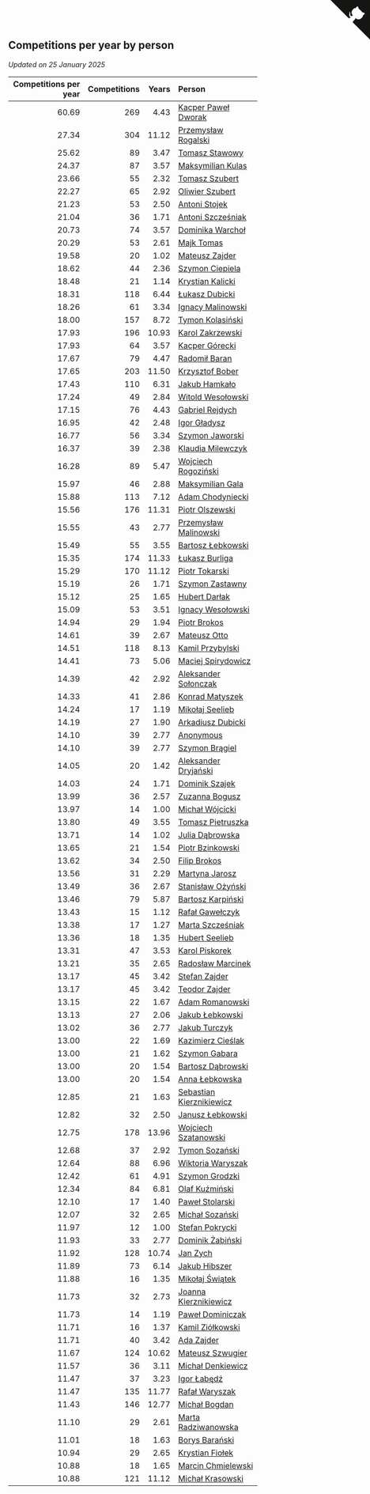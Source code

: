 ## Competitions per year by person

*Updated on 25 January 2025*

| Competitions per year | Competitions | Years | Person |
| ---: | ---: | ---: | :--- |
| 60.69 | 269 | 4.43 | [Kacper Paweł Dworak](https://www.worldcubeassociation.org/persons/2020DWOR01) |
| 27.34 | 304 | 11.12 | [Przemysław Rogalski](https://www.worldcubeassociation.org/persons/2013ROGA02) |
| 25.62 | 89 | 3.47 | [Tomasz Stawowy](https://www.worldcubeassociation.org/persons/2021STAW01) |
| 24.37 | 87 | 3.57 | [Maksymilian Kulas](https://www.worldcubeassociation.org/persons/2021KULA02) |
| 23.66 | 55 | 2.32 | [Tomasz Szubert](https://www.worldcubeassociation.org/persons/2022SZUB02) |
| 22.27 | 65 | 2.92 | [Oliwier Szubert](https://www.worldcubeassociation.org/persons/2022SZUB01) |
| 21.23 | 53 | 2.50 | [Antoni Stojek](https://www.worldcubeassociation.org/persons/2022STOJ03) |
| 21.04 | 36 | 1.71 | [Antoni Szcześniak](https://www.worldcubeassociation.org/persons/2023SZCZ04) |
| 20.73 | 74 | 3.57 | [Dominika Warchoł](https://www.worldcubeassociation.org/persons/2021WARC01) |
| 20.29 | 53 | 2.61 | [Majk Tomas](https://www.worldcubeassociation.org/persons/2022TOMA05) |
| 19.58 | 20 | 1.02 | [Mateusz Zajder](https://www.worldcubeassociation.org/persons/2024ZAJD01) |
| 18.62 | 44 | 2.36 | [Szymon Ciepiela](https://www.worldcubeassociation.org/persons/2022CIEP01) |
| 18.48 | 21 | 1.14 | [Krystian Kalicki](https://www.worldcubeassociation.org/persons/2023KALI10) |
| 18.31 | 118 | 6.44 | [Łukasz Dubicki](https://www.worldcubeassociation.org/persons/2018DUBI01) |
| 18.26 | 61 | 3.34 | [Ignacy Malinowski](https://www.worldcubeassociation.org/persons/2021MALI02) |
| 18.00 | 157 | 8.72 | [Tymon Kolasiński](https://www.worldcubeassociation.org/persons/2016KOLA02) |
| 17.93 | 196 | 10.93 | [Karol Zakrzewski](https://www.worldcubeassociation.org/persons/2014ZAKR01) |
| 17.93 | 64 | 3.57 | [Kacper Górecki](https://www.worldcubeassociation.org/persons/2021GORE01) |
| 17.67 | 79 | 4.47 | [Radomił Baran](https://www.worldcubeassociation.org/persons/2020BARA02) |
| 17.65 | 203 | 11.50 | [Krzysztof Bober](https://www.worldcubeassociation.org/persons/2013BOBE01) |
| 17.43 | 110 | 6.31 | [Jakub Hamkało](https://www.worldcubeassociation.org/persons/2018HAMK01) |
| 17.24 | 49 | 2.84 | [Witold Wesołowski](https://www.worldcubeassociation.org/persons/2022WESO01) |
| 17.15 | 76 | 4.43 | [Gabriel Rejdych](https://www.worldcubeassociation.org/persons/2020REJD01) |
| 16.95 | 42 | 2.48 | [Igor Gładysz](https://www.worldcubeassociation.org/persons/2022GLAD01) |
| 16.77 | 56 | 3.34 | [Szymon Jaworski](https://www.worldcubeassociation.org/persons/2021JAWO01) |
| 16.37 | 39 | 2.38 | [Klaudia Milewczyk](https://www.worldcubeassociation.org/persons/2022MILE05) |
| 16.28 | 89 | 5.47 | [Wojciech Rogoziński](https://www.worldcubeassociation.org/persons/2019ROGO04) |
| 15.97 | 46 | 2.88 | [Maksymilian Gala](https://www.worldcubeassociation.org/persons/2022GALA01) |
| 15.88 | 113 | 7.12 | [Adam Chodyniecki](https://www.worldcubeassociation.org/persons/2017CHOD02) |
| 15.56 | 176 | 11.31 | [Piotr Olszewski](https://www.worldcubeassociation.org/persons/2013OLSZ02) |
| 15.55 | 43 | 2.77 | [Przemysław Malinowski](https://www.worldcubeassociation.org/persons/2022MALI01) |
| 15.49 | 55 | 3.55 | [Bartosz Łebkowski](https://www.worldcubeassociation.org/persons/2021LEBK01) |
| 15.35 | 174 | 11.33 | [Łukasz Burliga](https://www.worldcubeassociation.org/persons/2013BURL01) |
| 15.29 | 170 | 11.12 | [Piotr Tokarski](https://www.worldcubeassociation.org/persons/2013TOKA01) |
| 15.19 | 26 | 1.71 | [Szymon Zastawny](https://www.worldcubeassociation.org/persons/2023ZAST01) |
| 15.12 | 25 | 1.65 | [Hubert Darłak](https://www.worldcubeassociation.org/persons/2023DARL03) |
| 15.09 | 53 | 3.51 | [Ignacy Wesołowski](https://www.worldcubeassociation.org/persons/2021WESO01) |
| 14.94 | 29 | 1.94 | [Piotr Brokos](https://www.worldcubeassociation.org/persons/2023BROK01) |
| 14.61 | 39 | 2.67 | [Mateusz Otto](https://www.worldcubeassociation.org/persons/2022OTTO01) |
| 14.51 | 118 | 8.13 | [Kamil Przybylski](https://www.worldcubeassociation.org/persons/2016PRZY01) |
| 14.41 | 73 | 5.06 | [Maciej Spirydowicz](https://www.worldcubeassociation.org/persons/2020SPIR01) |
| 14.39 | 42 | 2.92 | [Aleksander Sołonczak](https://www.worldcubeassociation.org/persons/2022SOLO01) |
| 14.33 | 41 | 2.86 | [Konrad Matyszek](https://www.worldcubeassociation.org/persons/2022MATY02) |
| 14.24 | 17 | 1.19 | [Mikołaj Seelieb](https://www.worldcubeassociation.org/persons/2023SEEL04) |
| 14.19 | 27 | 1.90 | [Arkadiusz Dubicki](https://www.worldcubeassociation.org/persons/2023DUBI01) |
| 14.10 | 39 | 2.77 | [Anonymous](https://www.worldcubeassociation.org/persons/2022ANON03) |
| 14.10 | 39 | 2.77 | [Szymon Brągiel](https://www.worldcubeassociation.org/persons/2022BRAG03) |
| 14.05 | 20 | 1.42 | [Aleksander Dryjański](https://www.worldcubeassociation.org/persons/2023DRYJ01) |
| 14.03 | 24 | 1.71 | [Dominik Szajek](https://www.worldcubeassociation.org/persons/2023SZAJ01) |
| 13.99 | 36 | 2.57 | [Zuzanna Bogusz](https://www.worldcubeassociation.org/persons/2022BOGU01) |
| 13.97 | 14 | 1.00 | [Michał Wójcicki](https://www.worldcubeassociation.org/persons/2024WOJC01) |
| 13.80 | 49 | 3.55 | [Tomasz Pietruszka](https://www.worldcubeassociation.org/persons/2021PIET01) |
| 13.71 | 14 | 1.02 | [Julia Dąbrowska](https://www.worldcubeassociation.org/persons/2024DABR01) |
| 13.65 | 21 | 1.54 | [Piotr Bzinkowski](https://www.worldcubeassociation.org/persons/2023BZIN01) |
| 13.62 | 34 | 2.50 | [Filip Brokos](https://www.worldcubeassociation.org/persons/2022BROK03) |
| 13.56 | 31 | 2.29 | [Martyna Jarosz](https://www.worldcubeassociation.org/persons/2022JARO01) |
| 13.49 | 36 | 2.67 | [Stanisław Ożyński](https://www.worldcubeassociation.org/persons/2022OZYN01) |
| 13.46 | 79 | 5.87 | [Bartosz Karpiński](https://www.worldcubeassociation.org/persons/2019KARP03) |
| 13.43 | 15 | 1.12 | [Rafał Gawełczyk](https://www.worldcubeassociation.org/persons/2023GAWE01) |
| 13.38 | 17 | 1.27 | [Marta Szcześniak](https://www.worldcubeassociation.org/persons/2023SZCZ07) |
| 13.36 | 18 | 1.35 | [Hubert Seelieb](https://www.worldcubeassociation.org/persons/2023SEEL02) |
| 13.31 | 47 | 3.53 | [Karol Piskorek](https://www.worldcubeassociation.org/persons/2021PISK01) |
| 13.21 | 35 | 2.65 | [Radosław Marcinek](https://www.worldcubeassociation.org/persons/2022MARC05) |
| 13.17 | 45 | 3.42 | [Stefan Zajder](https://www.worldcubeassociation.org/persons/2021ZAJD02) |
| 13.17 | 45 | 3.42 | [Teodor Zajder](https://www.worldcubeassociation.org/persons/2021ZAJD03) |
| 13.15 | 22 | 1.67 | [Adam Romanowski](https://www.worldcubeassociation.org/persons/2023ROMA10) |
| 13.13 | 27 | 2.06 | [Jakub Łebkowski](https://www.worldcubeassociation.org/persons/2023LEBK01) |
| 13.02 | 36 | 2.77 | [Jakub Turczyk](https://www.worldcubeassociation.org/persons/2022TURC02) |
| 13.00 | 22 | 1.69 | [Kazimierz Cieślak](https://www.worldcubeassociation.org/persons/2023CIES01) |
| 13.00 | 21 | 1.62 | [Szymon Gabara](https://www.worldcubeassociation.org/persons/2023GABA01) |
| 13.00 | 20 | 1.54 | [Bartosz Dąbrowski](https://www.worldcubeassociation.org/persons/2023DABR07) |
| 13.00 | 20 | 1.54 | [Anna Łebkowska](https://www.worldcubeassociation.org/persons/2023LEBK04) |
| 12.85 | 21 | 1.63 | [Sebastian Kierznikiewicz](https://www.worldcubeassociation.org/persons/2023KIER02) |
| 12.82 | 32 | 2.50 | [Janusz Łebkowski](https://www.worldcubeassociation.org/persons/2022LEBK01) |
| 12.75 | 178 | 13.96 | [Wojciech Szatanowski](https://www.worldcubeassociation.org/persons/2011SZAT01) |
| 12.68 | 37 | 2.92 | [Tymon Sozański](https://www.worldcubeassociation.org/persons/2022SOZA01) |
| 12.64 | 88 | 6.96 | [Wiktoria Waryszak](https://www.worldcubeassociation.org/persons/2018WARY01) |
| 12.42 | 61 | 4.91 | [Szymon Grodzki](https://www.worldcubeassociation.org/persons/2020GROD01) |
| 12.34 | 84 | 6.81 | [Olaf Kuźmiński](https://www.worldcubeassociation.org/persons/2018KUZM02) |
| 12.10 | 17 | 1.40 | [Paweł Stolarski](https://www.worldcubeassociation.org/persons/2023STOL04) |
| 12.07 | 32 | 2.65 | [Michał Sozański](https://www.worldcubeassociation.org/persons/2022SOZA02) |
| 11.97 | 12 | 1.00 | [Stefan Pokrycki](https://www.worldcubeassociation.org/persons/2024POKR01) |
| 11.93 | 33 | 2.77 | [Dominik Żabiński](https://www.worldcubeassociation.org/persons/2022ZABI01) |
| 11.92 | 128 | 10.74 | [Jan Zych](https://www.worldcubeassociation.org/persons/2014ZYCH01) |
| 11.89 | 73 | 6.14 | [Jakub Hibszer](https://www.worldcubeassociation.org/persons/2018HIBS01) |
| 11.88 | 16 | 1.35 | [Mikołaj Świątek](https://www.worldcubeassociation.org/persons/2023SWIA01) |
| 11.73 | 32 | 2.73 | [Joanna Kierznikiewicz](https://www.worldcubeassociation.org/persons/2022KIER01) |
| 11.73 | 14 | 1.19 | [Paweł Dominiczak](https://www.worldcubeassociation.org/persons/2023DOMI21) |
| 11.71 | 16 | 1.37 | [Kamil Ziółkowski](https://www.worldcubeassociation.org/persons/2023ZIOL01) |
| 11.71 | 40 | 3.42 | [Ada Zajder](https://www.worldcubeassociation.org/persons/2021ZAJD01) |
| 11.67 | 124 | 10.62 | [Mateusz Szwugier](https://www.worldcubeassociation.org/persons/2014SZWU01) |
| 11.57 | 36 | 3.11 | [Michał Denkiewicz](https://www.worldcubeassociation.org/persons/2021DENK01) |
| 11.47 | 37 | 3.23 | [Igor Łabędź](https://www.worldcubeassociation.org/persons/2021LABE01) |
| 11.47 | 135 | 11.77 | [Rafał Waryszak](https://www.worldcubeassociation.org/persons/2013WARY01) |
| 11.43 | 146 | 12.77 | [Michał Bogdan](https://www.worldcubeassociation.org/persons/2012BOGD01) |
| 11.10 | 29 | 2.61 | [Marta Radziwanowska](https://www.worldcubeassociation.org/persons/2022RADZ01) |
| 11.01 | 18 | 1.63 | [Borys Barański](https://www.worldcubeassociation.org/persons/2023BARA08) |
| 10.94 | 29 | 2.65 | [Krystian Fiołek](https://www.worldcubeassociation.org/persons/2022FIOL01) |
| 10.88 | 18 | 1.65 | [Marcin Chmielewski](https://www.worldcubeassociation.org/persons/2023CHMI01) |
| 10.88 | 121 | 11.12 | [Michał Krasowski](https://www.worldcubeassociation.org/persons/2013KRAS02) |


<a href="https://github.com/maxidragon/wca_statistics_pl" class="github-corner" aria-label="View source on Github"><svg width="80" height="80" viewBox="0 0 250 250" style="fill:#151513; color:#fff; position: absolute; top: 0; border: 0; right: 0;" aria-hidden="true"><path d="M0,0 L115,115 L130,115 L142,142 L250,250 L250,0 Z"></path><path d="M128.3,109.0 C113.8,99.7 119.0,89.6 119.0,89.6 C122.0,82.7 120.5,78.6 120.5,78.6 C119.2,72.0 123.4,76.3 123.4,76.3 C127.3,80.9 125.5,87.3 125.5,87.3 C122.9,97.6 130.6,101.9 134.4,103.2" fill="currentColor" style="transform-origin: 130px 106px;" class="octo-arm"></path><path d="M115.0,115.0 C114.9,115.1 118.7,116.5 119.8,115.4 L133.7,101.6 C136.9,99.2 139.9,98.4 142.2,98.6 C133.8,88.0 127.5,74.4 143.8,58.0 C148.5,53.4 154.0,51.2 159.7,51.0 C160.3,49.4 163.2,43.6 171.4,40.1 C171.4,40.1 176.1,42.5 178.8,56.2 C183.1,58.6 187.2,61.8 190.9,65.4 C194.5,69.0 197.7,73.2 200.1,77.6 C213.8,80.2 216.3,84.9 216.3,84.9 C212.7,93.1 206.9,96.0 205.4,96.6 C205.1,102.4 203.0,107.8 198.3,112.5 C181.9,128.9 168.3,122.5 157.7,114.1 C157.9,116.9 156.7,120.9 152.7,124.9 L141.0,136.5 C139.8,137.7 141.6,141.9 141.8,141.8 Z" fill="currentColor" class="octo-body"></path></svg></a><style>.github-corner:hover .octo-arm{animation:octocat-wave 560ms ease-in-out}@keyframes octocat-wave{0%,100%{transform:rotate(0)}20%,60%{transform:rotate(-25deg)}40%,80%{transform:rotate(10deg)}}@media (max-width:500px){.github-corner:hover .octo-arm{animation:none}.github-corner .octo-arm{animation:octocat-wave 560ms ease-in-out}}</style>

